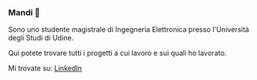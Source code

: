 ### Mandi 👋

Sono uno studente magistrale di Ingegneria Elettronica presso l'Università degli Studi di Udine.

Quì potete trovare tutti i progetti a cui lavoro e sui quali ho lavorato.

Mi trovate su: 
  <a href="https://www.linkedin.com/in/lorenzo-zaccomer" class="fa fa-linkedin"> <span class="label">LinkedIn</span> </a>

<!--
**lorenzozaccomer/lorenzozaccomer** is a ✨ _special_ ✨ repository because its `README.md` (this file) appears on your GitHub profile.

Here are some ideas to get you started:

- 🔭 I’m currently working on ...
- 🌱 I’m currently learning ...
- 👯 I’m looking to collaborate on ...
- 🤔 I’m looking for help with ...
- 💬 Ask me about ...
- 📫 How to reach me: ...
- 😄 Pronouns: ...
- ⚡ Fun fact: ...


<p align="">
  <a href="https://www.linkedin.com/in/lorenzo-zaccomer" class="icon brands fa-linkedin"> <span class="label">LinkedIn</span> 
    </a>
</p>

-->

